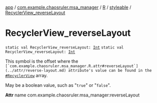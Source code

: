[app](../../../index.md) / [com.example.chaosruler.msa_manager](../../index.md) / [R](../index.md) / [styleable](index.md) / [RecyclerView_reverseLayout](.)

# RecyclerView_reverseLayout

`static val RecyclerView_reverseLayout: `[`Int`](https://kotlinlang.org/api/latest/jvm/stdlib/kotlin/-int/index.html)
`static val RecyclerView_reverseLayout: `[`Int`](https://kotlinlang.org/api/latest/jvm/stdlib/kotlin/-int/index.html)

This symbol is the offset where the ``[`com.example.chaosruler.msa_manager.R.attr#reverseLayout`](../attr/reverse-layout.md) attribute's value can be found in the ``[`#RecyclerView`](-recycler-view.md) array.

May be a boolean value, such as "`true`" or "`false`".

**Attr**
name com.example.chaosruler.msa_manager:reverseLayout


